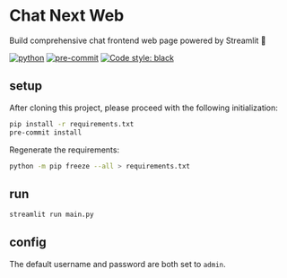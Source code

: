 # Chat Next Web

Build comprehensive chat frontend web page powered by Streamlit 🚀

[![python](https://img.shields.io/badge/Python-3.11-3776AB.svg?style=flat&logo=python&logoColor=white)](https://www.python.org)
[![pre-commit](https://img.shields.io/badge/pre--commit-enabled-brightgreen?logo=pre-commit&logoColor=white)](https://github.com/pre-commit/pre-commit)
[![Code style: black](https://img.shields.io/badge/code%20style-black-000000.svg)](https://github.com/psf/black)

## setup

After cloning this project, please proceed with the following initialization:

```bash
pip install -r requirements.txt
pre-commit install
```

Regenerate the requirements:

```bash
python -m pip freeze --all > requirements.txt
```

## run

```bash
streamlit run main.py
```

## config

The default username and password are both set to `admin`.
